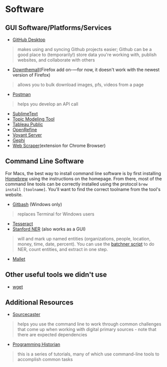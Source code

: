 # Software
## GUI Software/Platforms/Services

- [GitHub Desktop](https://desktop.github.com/)
>makes using and syncing Github projects easier; Github can be a good place to (temporarily!) store data you're working with, publish websites, and collaborate with others
- [Downthemall](https://addons.mozilla.org/en-US/firefox/addon/downthemall/)(Firefox add on-—for now, it doesn't work with the newest version of Firefox)
>allows you to bulk download images, pfs, videos from a page
- [Postman](https://www.getpostman.com/)
>helps you develop an API call
- [SublimeText](https://www.sublimetext.com/)
- [Topic Modeling Tool](https://github.com/senderle/topic-modeling-tool)
- [Tableau Public](https://public.tableau.com/en-us/s/)
- [OpenRefine](http://openrefine.org/download.html)
- [Voyant Server](https://github.com/sgsinclair/VoyantServer)
- [Gephi](https://gephi.org/)
- [Web Scraper](http://webscraper.io/)(extension for Chrome Browser)

## Command Line Software
For Macs, the best way to install command line software is by first installing [Homebrew](https://brew.sh/) using the instructions on the homepage. From there, most of the command line tools can be correctly installed using the protocol `brew install [toolname]`. You'll want to find the correct toolname from the tool's website.

- [Gitbash](https://gitforwindows.org/) (Windows only)
>replaces Terminal for Windows users
- [Tesseract](https://github.com/tesseract-ocr)
- [Stanford NER](https://nlp.stanford.edu/software/CRF-NER.shtml) (also works as a GUI)
>will and mark up named entities (organizations, people, location, money, time, date, percent). You can use the [batchner script](https://github.com/brandontlocke/batchner) to do NER, count entities, and extract in one step.
- [Mallet](http://mallet.cs.umass.edu/download.php)

## Other useful tools we didn't use
- [wget](https://www.gnu.org/software/wget/)

## Additional Resources
- [Sourcecaster](https://datapraxis.github.io/sourcecaster/)
>helps you use the command line to work through common challenges that come up when working with digital primary sources - note that there are expected dependencies
- [Programming Historian](https://programminghistorian.org/en/lessons/)
>this is a series of tutorials, many of which use command-line tools to accomplish common tasks
